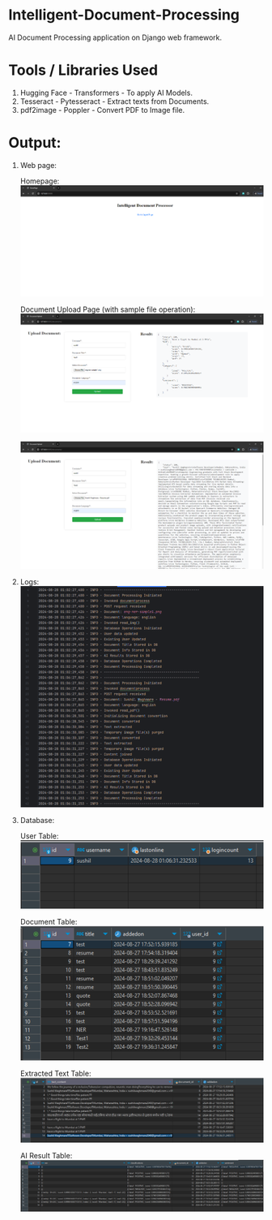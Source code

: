 # Intelligent-Document-Processing

AI Document Processing application on Django web framework.

# Tools / Libraries Used
1. Hugging Face - Transformers - To apply AI Models.
2. Tesseract - Pytesseract - Extract texts from Documents.
3. pdf2image - Poppler - Convert PDF to Image file.

# Output:

1. Web page:

    Homepage:   
    ![img.png](img/img.png)
   
    Document Upload Page (with sample file operation):
    ![img.png](img/img1.png)

    ![img.png](img/img2.png)


2. Logs:
   ![img.png](img/img3.png)


3. Database:
   
    User Table:
    ![img.png](img/img4.png)

    Document Table:
    ![img_1.png](img/img5.png)

    Extracted Text Table:
    ![img_2.png](img/img6.png)

    AI Result Table:
    ![img_3.png](img/img7.png)

